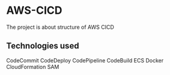 # AWS-CICD
The project is about structure of AWS CICD

## Technologies used
CodeCommit
CodeDeploy
CodePipeline
CodeBuild
ECS
Docker
CloudFormation
SAM
